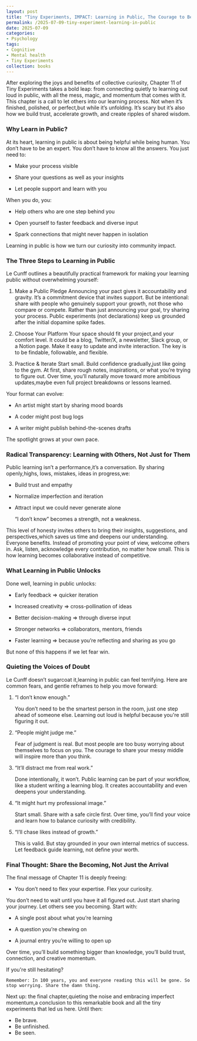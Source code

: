 ```yaml
---
layout: post
title: "Tiny Experiments, IMPACT: Learning in Public, The Courage to Be Seen Becoming - Part 9"
permalink: /2025-07-09-tiny-experiment-learning-in-public
date: 2025-07-09
categories:
- Psychology
tags:
- Cognitive
- Mental health
- Tiny Experiments
collection: books
---
```


After exploring the joys and benefits of collective curiosity, Chapter 11 of Tiny Experiments takes a bold leap: from connecting quietly to learning out loud in public, with all the mess, magic, and momentum that comes with it. This chapter is a call to let others into our learning process. Not when it’s finished, polished, or perfect,but while it’s unfolding. It’s scary but it’s also how we build trust, accelerate growth, and create ripples of shared wisdom.

### Why Learn in Public?
At its heart, learning in public is about being helpful while being human. You don’t have to be an expert. You don’t have to know all the answers. You just need to:

- Make your process visible

- Share your questions as well as your insights

- Let people support and learn with you

When you do, you:

- Help others who are one step behind you

- Open yourself to faster feedback and diverse input

- Spark connections that might never happen in isolation

Learning in public is how we turn our curiosity into community impact.

### The Three Steps to Learning in Public
Le Cunff outlines a beautifully practical framework for making your learning public without overwhelming yourself:

1. Make a Public Pledge
Announcing your pact gives it accountability and gravity. It’s a commitment device that invites support. But be intentional: share with people who genuinely support your growth, not those who compare or compete. Rather than just announcing your goal, try sharing your process. Public experiments (not declarations) keep us grounded after the initial dopamine spike fades.

2. Choose Your Platform
Your space should fit your project,and your comfort level. It could be a blog, Twitter/X, a newsletter, Slack group, or a Notion page. Make it easy to update and invite interaction. The key is to be findable, followable, and flexible.

3. Practice & Iterate
Start small. Build confidence gradually,just like going to the gym. At first, share rough notes, inspirations, or what you’re trying to figure out. Over time, you’ll naturally move toward more ambitious updates,maybe even full project breakdowns or lessons learned.

Your format can evolve:

- An artist might start by sharing mood boards

- A coder might post bug logs

- A writer might publish behind-the-scenes drafts

The spotlight grows at your own pace.

### Radical Transparency: Learning with Others, Not Just for Them
Public learning isn’t a performance,it’s a conversation. By sharing openly,highs, lows, mistakes, ideas in progress,we:

- Build trust and empathy

- Normalize imperfection and iteration

- Attract input we could never generate alone

    “I don’t know” becomes a strength, not a weakness.

This level of honesty invites others to bring their insights, suggestions, and perspectives,which saves us time and deepens our understanding. Everyone benefits. Instead of promoting your point of view, welcome others in. Ask, listen, acknowledge every contribution, no matter how small. This is how learning becomes collaborative instead of competitive.

### What Learning in Public Unlocks
Done well, learning in public unlocks:

- Early feedback => quicker iteration

- Increased creativity => cross-pollination of ideas

- Better decision-making => through diverse input

- Stronger networks => collaborators, mentors, friends

- Faster learning => because you’re reflecting and sharing as you go

But none of this happens if we let fear win.

### Quieting the Voices of Doubt
Le Cunff doesn’t sugarcoat it,learning in public can feel terrifying. Here are common fears, and gentle reframes to help you move forward:

1. “I don’t know enough.”

    You don’t need to be the smartest person in the room, just one step ahead of someone else. Learning out loud is helpful because you're still figuring it out.

2. “People might judge me.”

    Fear of judgment is real. But most people are too busy worrying about themselves to focus on you. The courage to share your messy middle will inspire more than you think.

3. “It’ll distract me from real work.”

    Done intentionally, it won’t. Public learning can be part of your workflow, like a student writing a learning blog. It creates accountability and even deepens your understanding.

4. “It might hurt my professional image.”

    Start small. Share with a safe circle first. Over time, you’ll find your voice and learn how to balance curiosity with credibility.

5. “I’ll chase likes instead of growth.”

    This is valid. But stay grounded in your own internal metrics of success. Let feedback guide learning, not define your worth.

### Final Thought: Share the Becoming, Not Just the Arrival

The final message of Chapter 11 is deeply freeing:

- You don’t need to flex your expertise. Flex your curiosity.

You don’t need to wait until you have it all figured out. Just start sharing your journey. Let others see you becoming. Start with:

- A single post about what you’re learning

- A question you’re chewing on

- A journal entry you’re willing to open up

Over time, you’ll build something bigger than knowledge, you’ll build trust, connection, and creative momentum.

If you're still hesitating?

    Remember: In 100 years, you and everyone reading this will be gone. So stop worrying. Share the damn thing.

Next up: the final chapter,quieting the noise and embracing imperfect momentum,a conclusion to this remarkable book and all the tiny experiments that led us here. Until then:
- Be brave.
- Be unfinished.
- Be seen.